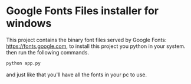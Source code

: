 # Google Fonts Files installer for windows

This project contains the binary font files served by Google Fonts: https://fonts.google.com, to install this project you python in your system. then run the following commands.

```bash
python app.py
```

and just like that you'll have all the fonts in your pc to use.

